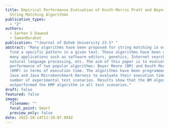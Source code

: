 ```yaml
---
title: Empirical Performance Evaluation of Knuth Morris Pratt and Boyer Moore
  String Matching Algorithms
publication_types:
  - "2"
authors:
  - Sarhan S Dawood
  - SamanBarakat
publication: "*Journal of Duhok University 23-1* "
abstract: "Many algorithms have been proposed for string matching in order to
  find a specific pattern in a given text. These algorithms have been used in
  many applications such as software editors, genetics, Internet search engines,
  natural language processing, etc. The aim of this paper is to evaluate the
  performance of two popular algorithms: Boyer Moore (BM) and Knuth Morris Pratt
  (KMP) in terms of execution time. The algorithms have been programmed using
  Java and Java Microbenchmark Harness to evaluate their execution time using a
  number of experimental test scenarios. Results show that the BM algorithm
  outperformed the KMP algorithm in all test scenarios."
draft: false
featured: false
image:
  filename: ""
  focal_point: Smart
  preview_only: false
date: 2022-10-14T11:10:07.094Z
---
```

